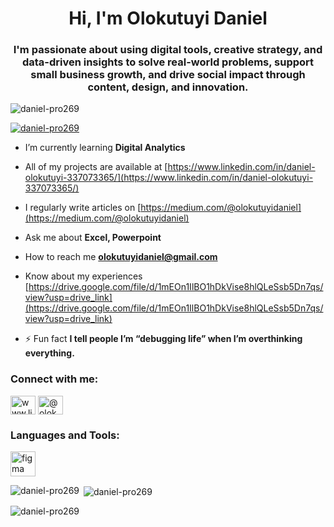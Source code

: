 <h1 align="center">Hi, I'm Olokutuyi Daniel</h1>
<h3 align="center">I'm passionate about using digital tools, creative strategy, and data-driven insights to solve real-world problems, support small business growth, and drive social impact through content, design, and innovation.</h3>

<p align="left"> <img src="https://komarev.com/ghpvc/?username=daniel-pro269&label=Profile%20views&color=0e75b6&style=flat" alt="daniel-pro269" /> </p>

<p align="left"> <a href="https://github.com/ryo-ma/github-profile-trophy"><img src="https://github-profile-trophy.vercel.app/?username=daniel-pro269" alt="daniel-pro269" /></a> </p>

-  I’m currently learning **Digital Analytics**

-  All of my projects are available at [https://www.linkedin.com/in/daniel-olokutuyi-337073365/](https://www.linkedin.com/in/daniel-olokutuyi-337073365/)

-  I regularly write articles on [https://medium.com/@olokutuyidaniel](https://medium.com/@olokutuyidaniel)

-  Ask me about **Excel, Powerpoint**

-  How to reach me **olokutuyidaniel@gmail.com**

-  Know about my experiences [https://drive.google.com/file/d/1mEOn1IlBO1hDkVise8hlQLeSsb5Dn7qs/view?usp=drive_link](https://drive.google.com/file/d/1mEOn1IlBO1hDkVise8hlQLeSsb5Dn7qs/view?usp=drive_link)

- ⚡ Fun fact **I tell people I’m “debugging life” when I’m overthinking everything.**

<h3 align="left">Connect with me:</h3>
<p align="left">
<a href="https://linkedin.com/in/www.linkedin.com/in/daniel-olokutuyi-337073365" target="blank"><img align="center" src="https://raw.githubusercontent.com/rahuldkjain/github-profile-readme-generator/master/src/images/icons/Social/linked-in-alt.svg" alt="www.linkedin.com/in/daniel-olokutuyi-337073365" height="30" width="40" /></a>
<a href="https://medium.com/@olokutuyidaniel" target="blank"><img align="center" src="https://raw.githubusercontent.com/rahuldkjain/github-profile-readme-generator/master/src/images/icons/Social/medium.svg" alt="@olokutuyidaniel" height="30" width="40" /></a>
</p>

<h3 align="left">Languages and Tools:</h3>
<p align="left"> <a href="https://www.figma.com/" target="_blank" rel="noreferrer"> <img src="https://www.vectorlogo.zone/logos/figma/figma-icon.svg" alt="figma" width="40" height="40"/> </a> </p>

<p><img align="left" src="https://github-readme-stats.vercel.app/api/top-langs?username=daniel-pro269&show_icons=true&locale=en&layout=compact" alt="daniel-pro269" /></p>

<p>&nbsp;<img align="center" src="https://github-readme-stats.vercel.app/api?username=daniel-pro269&show_icons=true&locale=en" alt="daniel-pro269" /></p>

<p><img align="center" src="https://github-readme-streak-stats.herokuapp.com/?user=daniel-pro269&" alt="daniel-pro269" /></p>
